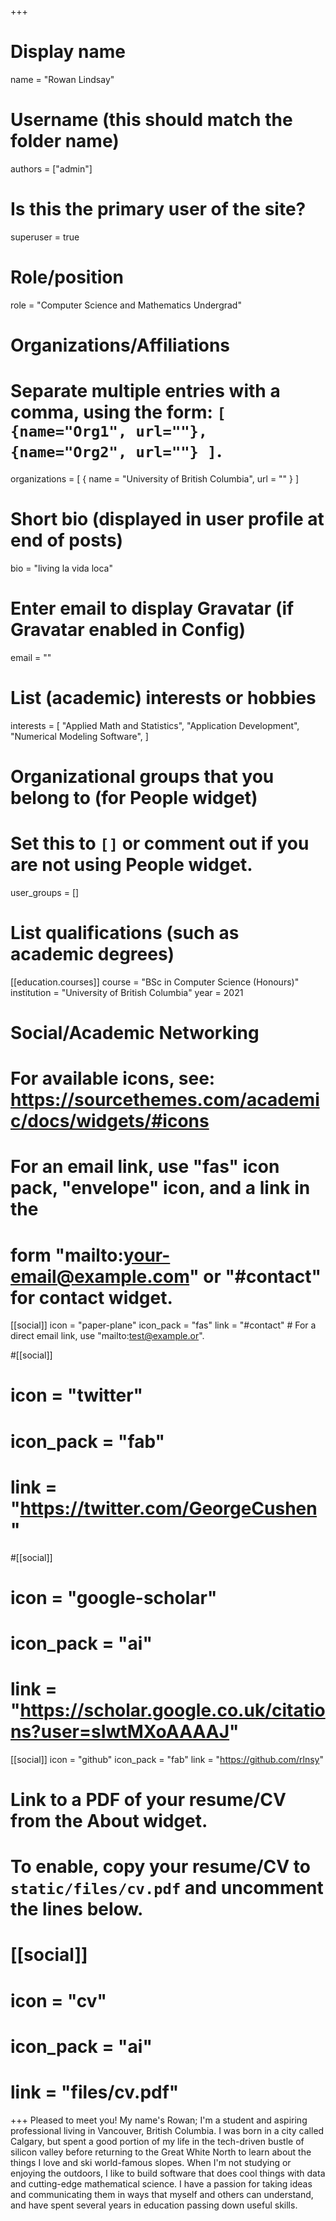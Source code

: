 +++
# Display name
name = "Rowan Lindsay"

# Username (this should match the folder name)
authors = ["admin"]

# Is this the primary user of the site?
superuser = true

# Role/position
role = "Computer Science and Mathematics Undergrad"

# Organizations/Affiliations
#   Separate multiple entries with a comma, using the form: `[ {name="Org1", url=""}, {name="Org2", url=""} ]`.
organizations = [ { name = "University of British Columbia", url = "" } ]

# Short bio (displayed in user profile at end of posts)
bio = "living la vida loca"

# Enter email to display Gravatar (if Gravatar enabled in Config)
email = ""

# List (academic) interests or hobbies
interests = [
  "Applied Math and Statistics",
  "Application Development",
  "Numerical Modeling Software",
]

# Organizational groups that you belong to (for People widget)
#   Set this to `[]` or comment out if you are not using People widget.
user_groups = []

# List qualifications (such as academic degrees)
[[education.courses]]
  course = "BSc in Computer Science (Honours)"
  institution = "University of British Columbia"
  year = 2021

# Social/Academic Networking
# For available icons, see: https://sourcethemes.com/academic/docs/widgets/#icons
#   For an email link, use "fas" icon pack, "envelope" icon, and a link in the
#   form "mailto:your-email@example.com" or "#contact" for contact widget.

[[social]]
  icon = "paper-plane"
  icon_pack = "fas"
  link = "#contact"  # For a direct email link, use "mailto:test@example.or".

#[[social]]
#  icon = "twitter"
#  icon_pack = "fab"
#  link = "https://twitter.com/GeorgeCushen"

#[[social]]
#  icon = "google-scholar"
#  icon_pack = "ai"
#  link = "https://scholar.google.co.uk/citations?user=sIwtMXoAAAAJ"

[[social]]
  icon = "github"
  icon_pack = "fab"
  link = "https://github.com/rlnsy"

# Link to a PDF of your resume/CV from the About widget.
# To enable, copy your resume/CV to `static/files/cv.pdf` and uncomment the lines below.
# [[social]]
#   icon = "cv"
#   icon_pack = "ai"
#   link = "files/cv.pdf"

+++
Pleased to meet you! My name's Rowan; I'm a student and aspiring professional living in Vancouver, British Columbia. I was born in a city called Calgary, but spent a good portion of my life in the tech-driven bustle of silicon valley before returning to the Great White North to learn about the things I love and ski world-famous slopes. When I'm not studying or enjoying the outdoors, I like to build software that does cool things with data and cutting-edge mathematical science. I have a passion for taking ideas and communicating them in ways that myself and others can understand, and have spent several years in education passing down useful skills.   
